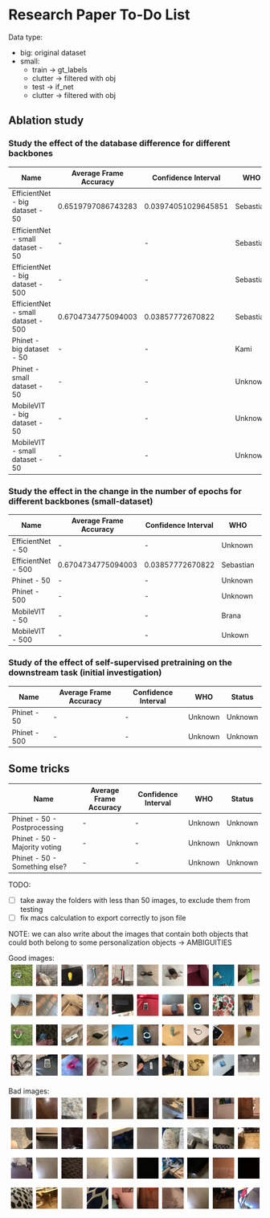 
# Research Paper To-Do List

Data type:

- big: original dataset
- small:
  - train -> gt_labels
  - clutter -> filtered with obj
  - test -> if_net
  - clutter -> filtered with obj 

## Ablation study

### Study the effect of the database difference for different backbones

| Name                     |  Average Frame Accuracy  | Confidence Interval   |  WHO | Status |
|--------------------------|--------------------------|-----------------------|------|--------|
| EfficientNet - big dataset - 50    | 0.6519797086743283 | 0.03974051029645851 |  Sebastian | Done |
| EfficientNet - small dataset - 50  | -      |  -   | Sebastian | Training - ws-l5-008 |
| EfficientNet - big dataset - 500  | -      |  -   | Sebastian | Testing - Kami02 |
| EfficientNet - small dataset - 500  | 0.6704734775094003  | 0.03857772670822  | Sebastian | Done |
| Phinet - big dataset - 50    | -      |  -   | Kami | Testing - ws-l6-010 |
| Phinet - small dataset - 50  | -      |  -   | Unknown | Unknown |
| MobileVIT - big dataset - 50    | -      |  -   | Unknown | Unknown |
| MobileVIT - small dataset - 50  | -      |  -   | Unknown | Unknown |


### Study the effect in the change in the number of epochs for different backbones (small-dataset)

| Name                     |  Average Frame Accuracy  | Confidence Interval   |  WHO | Status |
|--------------------------|--------------------------|-----------------------|------|--------|
| EfficientNet - 50    | -      |  -   | Unknown | Unknown |
| EfficientNet - 500  | 0.6704734775094003  | 0.03857772670822  | Sebastian | Done |
| Phinet - 50    | -      |  -   | Unknown | Unknown |
| Phinet - 500  | -      |  -   | Unknown | Unknown |
| MobileVIT - 50    | -      |  -   | Brana |  ws-l3-001 |
| MobileVIT - 500  | -      |  -   | Unkown | Unkown |

### Study of the effect of self-supervised pretraining on the downstream task (initial investigation)

| Name                     |  Average Frame Accuracy  | Confidence Interval   |  WHO | Status |
|--------------------------|--------------------------|-----------------------|------|--------|
| Phinet - 50    | -      |  -   | Unknown | Unknown |
| Phinet - 500  | -      |  -   | Unknown | Unknown |

## Some tricks

| Name                     |  Average Frame Accuracy  | Confidence Interval   |  WHO | Status |
|--------------------------|--------------------------|-----------------------|------|--------|
| Phinet - 50 - Postprocessing   | -      |  -   | Unknown | Unknown |
| Phinet - 50 - Majority voting   | -      |  -   | Unknown | Unknown |
| Phinet - 50 - Something else?   | -      |  -   | Unknown | Unknown |


TODO:

- [ ] take away the folders with less than 50 images, to exclude them from testing
- [ ] fix macs calculation to export correctly to json file

NOTE:
we can also write about the images that contain both objects that could both belong to some personalization objects -> AMBIGUITIES

Good images:
![good](./docs/images/good_images.png "Good images")

Bad images:
![bad](./docs/images/bad_images.png "Bad images")


